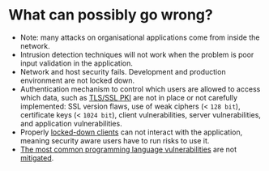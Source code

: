 # What can possibly go wrong?

* Note: many attacks on organisational applications come from inside the network. 
* Intrusion detection techniques will not work when the problem is poor input validation in the application.
* Network and host security fails. Development and production environment are not locked down.
* Authentication mechanism to control which users are allowed to access which data, such as [TLS/SSL PKI](TLS-SSL-PKI.md) are not in place or not carefully implemented: SSL version flaws, use of weak ciphers (< `128 bit`), certificate keys (< `1024 bit`), client vulnerabilities, server vulnerabilities, and application vulnerabilities.
* Properly [locked-down clients](../../../mitigations/pc) can not interact with the application, meaning security aware users have to run risks to use it.  
* [The most common programming language vulnerabilities](Programming-language-vulnerabilities.md) are not [mitigated](../../../mitigations/application/coding). 